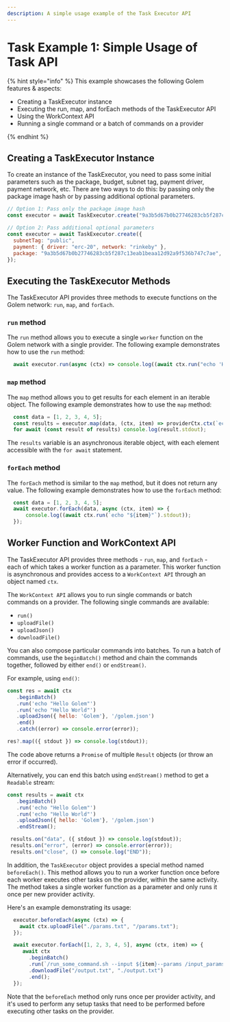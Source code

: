 ```yaml
---
description: A simple usage example of the Task Executor API
---
```


# Task Example 1: Simple Usage of Task API

{% hint style="info" %}
This example showcases the following Golem features & aspects:

- Creating a TaskExecutor instance
- Executing the run, map, and forEach methods of the TaskExecutor API
- Using the WorkContext API
- Running a single command or a batch of commands on a provider

{% endhint %}

## Creating a TaskExecutor Instance

To create an instance of the TaskExecutor, you need to pass some initial parameters such as the package, budget, subnet tag, payment driver, payment network, etc. 
There are two ways to do this: by passing only the package image hash or by passing additional optional parameters.

```js
// Option 1: Pass only the package image hash
const executor = await TaskExecutor.create("9a3b5d67b0b27746283cb5f287c13eab1beaa12d92a9f536b747c7ae");

// Option 2: Pass additional optional parameters
const executor = await TaskExecutor.create({
  subnetTag: "public",
  payment: { driver: "erc-20", network: "rinkeby" },
  package: "9a3b5d67b0b27746283cb5f287c13eab1beaa12d92a9f536b747c7ae",
});
```

## Executing the TaskExecutor Methods

The TaskExecutor API provides three methods to execute functions on the Golem network: `run`, `map`, and `forEach`.

### `run` method

The `run` method allows you to execute a single `worker` function on the Golem network with a single provider. 
The following example demonstrates how to use the `run` method:

```js
  await executor.run(async (ctx) => console.log((await ctx.run("echo 'Hello World'")).stdout));
```

### `map` method

The `map` method allows you to get results for each element in an iterable object. 
The following example demonstrates how to use the `map` method:

```js
  const data = [1, 2, 3, 4, 5];
  const results = executor.map(data, (ctx, item) => providerCtx.ctx(`echo "${item}"`));
  for await (const result of results) console.log(result.stdout);
```

The `results` variable is an asynchronous iterable object, with each element accessible with the `for await` statement.

### `forEach` method

The `forEach` method is similar to the `map` method, but it does not return any value. 
The following example demonstrates how to use the `forEach` method:

```js
  const data = [1, 2, 3, 4, 5];
  await executor.forEach(data, async (ctx, item) => {
      console.log((await ctx.run(`echo "${item}"`).stdout));
  });
```

## Worker Function and WorkContext API

The TaskExecutor API provides three methods - `run`, `map`, and `forEach` - each of which takes a worker function as a parameter. 
This worker function is asynchronous and provides access to a `WorkContext API` through an object named `ctx`.

The `WorkContext API` allows you to run single commands or batch commands on a provider. 
The following single commands are available:

- `run()`
- `uploadFile()`
- `uploadJson()`
- `downloadFile()`

You can also compose particular commands into batches. 
To run a batch of commands, use the `beginBatch()` method and chain the commands together, followed by either `end()` or `endStream()`.

For example, using `end()`:
```js
const res = await ctx
   .beginBatch()
   .run('echo "Hello Golem"')
   .run('echo "Hello World"')
   .uploadJson({ hello: 'Golem'}, '/golem.json')
   .end()
   .catch((error) => console.error(error));

res?.map(({ stdout }) => console.log(stdout));
```
The code above returns a `Promise` of multiple `Result` objects (or throw an error if occurred).

Alternatively, you can end this batch using `endStream()` method to get a `Readable` stream:

```js
const results = await ctx
   .beginBatch()
   .run('echo "Hello Golem"')
   .run('echo "Hello World"')
   .uploadJson({ hello: 'Golem'}, '/golem.json')
   .endStream();

 results.on("data", ({ stdout }) => console.log(stdout));
 results.on("error", (error) => console.error(error));
 results.on("close", () => console.log("END"));
```

In addition, the `TaskExecutor` object provides a special method named `beforeEach()`. 
This method allows you to run a worker function once before each worker executes other tasks on the provider, within the same activity. 
The method takes a single worker function as a parameter and only runs it once per new provider activity.

Here's an example demonstrating its usage:

```js
  executor.beforeEach(async (ctx) => {
    await ctx.uploadFile("./params.txt", "/params.txt");
  });

  await executor.forEach([1, 2, 3, 4, 5], async (ctx, item) => {
     await ctx
       .beginBatch()
       .run(`/run_some_command.sh --input ${item}--params /input_params.txt --output /output.txt`)
       .downloadFile("/output.txt", "./output.txt")
       .end();
  });
```

Note that the `beforeEach` method only runs once per provider activity, and it's used to perform any setup tasks that need to be performed before executing other tasks on the provider.